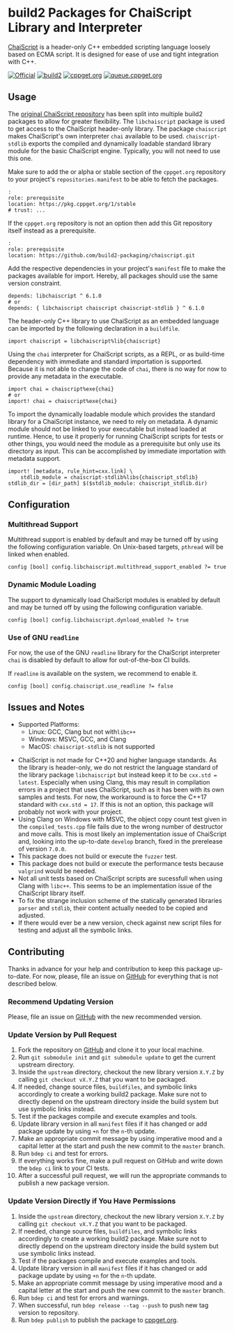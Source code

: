# build2 Packages for ChaiScript Library and Interpreter

[ChaiScript](https://chaiscript.com/index.html) is a header-only C++ embedded scripting language loosely based on ECMA script. It is designed for ease of use and tight integration with C++.

[![Official](https://img.shields.io/website/https/chaiscript.com/index.html.svg?down_message=offline&label=Official&style=for-the-badge&up_color=blue&up_message=online)](https://chaiscript.com/index.html)
[![build2](https://img.shields.io/website/https/github.com/build2-packaging/chaiscript.svg?down_message=offline&label=build2&style=for-the-badge&up_color=blue&up_message=online)](https://github.com/build2-packaging/chaiscript)
[![cppget.org](https://img.shields.io/website/https/cppget.org/chaiscript.svg?down_message=offline&label=cppget.org&style=for-the-badge&up_color=blue&up_message=online)](https://cppget.org/chaiscript)
[![queue.cppget.org](https://img.shields.io/website/https/queue.cppget.org/chaiscript.svg?down_message=empty&down_color=blue&label=queue.cppget.org&style=for-the-badge&up_color=orange&up_message=running)](https://queue.cppget.org/chaiscript)

## Usage
The [original ChaiScript repository](https://github.com/ChaiScript/ChaiScript) has been split into multiple build2 packages to allow for greater flexibility.
The `libchaiscript` package is used to get access to the ChaiScript header-only library.
The package `chaiscript` makes ChaiScript's own interpreter `chai` available to be used.
`chaiscript-stdlib` exports the compiled and dynamically loadable standard library module for the basic ChaiScript engine.
Typically, you will not need to use this one.

Make sure to add the or alpha or stable section of the `cppget.org` repository to your project's `repositories.manifest` to be able to fetch the packages.

    :
    role: prerequisite
    location: https://pkg.cppget.org/1/stable
    # trust: ...

If the `cppget.org` repository is not an option then add this Git repository itself instead as a prerequisite.

    :
    role: prerequisite
    location: https://github.com/build2-packaging/chaiscript.git

Add the respective dependencies in your project's `manifest` file to make the packages available for import.
Hereby, all packages should use the same version constraint.

    depends: libchaiscript ^ 6.1.0
    # or
    depends: { libchaiscript chaiscript chaiscript-stdlib } ^ 6.1.0

The header-only C++ library to use ChaiScript as an embedded language can be imported by the following declaration in a `buildfile`.

    import chaiscript = libchaiscript%lib{chaiscript}

Using the `chai` interpreter for ChaiScript scripts, as a REPL, or as build-time dependency with immediate and standard importation is supported.
Because it is not able to change the code of `chai`, there is no way for now to provide any metadata in the executable.

    import chai = chaiscript%exe{chai}
    # or
    import! chai = chaiscript%exe{chai}

To import the dynamically loadable module which provides the standard library for a ChaiScript instance, we need to rely on metadata.
A dynamic module should not be linked to your executable but instead loaded at runtime.
Hence, to use it properly for running ChaiScript scripts for tests or other things, you would need the module as a prerequisite but only use its directory as input.
This can be accomplished by immediate importation with metadata support.

    import! [metadata, rule_hint=cxx.link] \
        stdlib_module = chaiscript-stdlib%libs{chaiscript_stdlib}
    stdlib_dir = [dir_path] $($stdlib_module: chaiscript_stdlib.dir)

## Configuration

<!-- ### Installation of the Standard Library Module
To be able to automatically find the standard library, its installation directory should also follow the patterns given by the implementation of ChaiScript itself where it seems to be basically hardcoded.
To not run into problems with the `pkg-config` files and other methods to reimport the `chaiscript_stdlib` module, we leave this part up to configuration.
The following option is the recommended way of configuring the install command inside the `config.build` file that lies in the `build` directory of your project's configuration.

    config.install.lib = exec_root/lib/chaiscript/
 -->
### Multithread Support
Multithread support is enabled by default and may be turned off by using the following configuration variable.
On Unix-based targets, `pthread` will be linked when enabled.

    config [bool] config.libchaiscript.multithread_support_enabled ?= true

### Dynamic Module Loading
The support to dynamically load ChaiScript modules is enabled by default and may be turned off by using the following configuration variable.

    config [bool] config.libchaiscript.dynload_enabled ?= true

### Use of GNU `readline`
For now, the use of the GNU `readline` library for the ChaiScript interpreter `chai` is disabled by default to allow for out-of-the-box CI builds.
<!-- This is mainly the case to remove system dependencies for CI. -->
If `readline` is available on the system, we recommend to enable it.

    config [bool] config.chaiscript.use_readline ?= false


## Issues and Notes
- Supported Platforms:
    + Linux: GCC, Clang but not with`libc++`
    + Windows: MSVC, GCC, and Clang
    + MacOS: `chaiscript-stdlib` is not supported
<!-- - The installation path of `chaiscript_stdlib` is basically hardcoded. Look into `libchaiscript/chaiscript_stdlib/buildfile` for some notes what could be changed. -->
- ChaiScript is not made for C++20 and higher language standards. As the library is header-only, we do not restrict the language standard of the library package `libchaiscript` but instead keep it to be `cxx.std = latest`. Especially when using Clang, this may result in compilation errors in a project that uses ChaiScript, such as it has been with its own samples and tests. For now, the workaround is to force the C++17 standard with `cxx.std = 17`. If this is not an option, this package will probably not work with your project.
- Using Clang on Windows with MSVC, the object copy count test given in the `compiled_tests.cpp` file fails due to the wrong number of destructor and move calls. This is most likely an implementation issue of ChaiScript and, looking into the up-to-date `develop` branch, fixed in the prerelease of version `7.0.0`.
- This package does not build or execute the `fuzzer` test.
- This package does not build or execute the performance tests because `valgrind` would be needed.
- Not all unit tests based on ChaiScript scripts are sucessfull when using Clang with `libc++`. This seems to be an implementation issue of the ChaiScript library itself.
- To fix the strange inclusion scheme of the statically generated libraries `parser` and `stdlib`, their content actually needed to be copied and adjusted.
- If there would ever be a new version, check against new script files for testing and adjust all the symbolic links.

## Contributing
Thanks in advance for your help and contribution to keep this package up-to-date.
For now, please, file an issue on [GitHub](https://github.com/build2-packaging/chaiscript/issues) for everything that is not described below.

### Recommend Updating Version
Please, file an issue on [GitHub](https://github.com/build2-packaging/chaiscript/issues) with the new recommended version.

### Update Version by Pull Request
1. Fork the repository on [GitHub](https://github.com/build2-packaging/chaiscript) and clone it to your local machine.
2. Run `git submodule init` and `git submodule update` to get the current upstream directory.
3. Inside the `upstream` directory, checkout the new library version `X.Y.Z` by calling `git checkout vX.Y.Z` that you want to be packaged.
4. If needed, change source files, `buildfiles`, and symbolic links accordingly to create a working build2 package. Make sure not to directly depend on the upstream directory inside the build system but use symbolic links instead.
5. Test if the packages compile and execute examples and tools.
6. Update library version in all `manifest` files if it has changed or add package update by using `+n` for the `n`-th update.
7. Make an appropriate commit message by using imperative mood and a capital letter at the start and push the new commit to the `master` branch.
8. Run `bdep ci` and test for errors.
9. If everything works fine, make a pull request on GitHub and write down the `bdep ci` link to your CI tests.
10. After a successful pull request, we will run the appropriate commands to publish a new package version.

### Update Version Directly if You Have Permissions
1. Inside the `upstream` directory, checkout the new library version `X.Y.Z` by calling `git checkout vX.Y.Z` that you want to be packaged.
2. If needed, change source files, `buildfiles`, and symbolic links accordingly to create a working build2 package. Make sure not to directly depend on the upstream directory inside the build system but use symbolic links instead.
3. Test if the packages compile and execute examples and tools.
4. Update library version in all `manifest` files if it has changed or add package update by using `+n` for the `n`-th update.
5. Make an appropriate commit message by using imperative mood and a capital letter at the start and push the new commit to the `master` branch.
6. Run `bdep ci` and test for errors and warnings.
7. When successful, run `bdep release --tag --push` to push new tag version to repository.
8. Run `bdep publish` to publish the package to [cppget.org](https://cppget.org).
